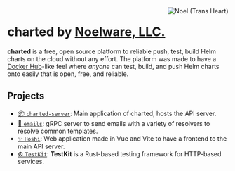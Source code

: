 <img align="right" width="auto" height="auto" alt="Noel (Trans Heart)" src="https://cdn.floofy.dev/images/trans.png" />

# charted by [Noelware, LLC.](https://noelware.org)
**charted** is a free, open source platform to reliable push, test, build Helm charts on the cloud without any effort. The platform was made to have a [Docker Hub](https://hub.docker.com)-like feel where *anyone* can test, build, and push Helm charts onto easily that is open, free, and reliable.

## Projects
- [📦 `charted-server`](https://github.com/charted-dev/charted): Main application of charted, hosts the API server.
- [💌 `emails`](https://github.com/charted-dev/emails): gRPC server to send emails with a variety of resolvers to resolve common templates.
- [✨ `Hoshi`](https://github.com/charted-dev/hoshi): Web application made in Vue and Vite to have a frontend to the main API server.
- [⚙️ `TestKit`](https://github.com/charted-dev/testkit): **TestKit** is a Rust-based testing framework for HTTP-based services.
